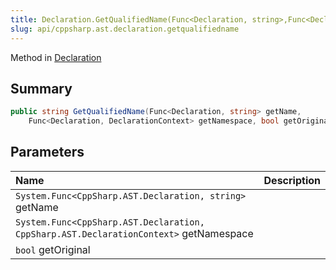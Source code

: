 ```yaml
---
title: Declaration.GetQualifiedName(Func<Declaration, string>,Func<Declaration, DeclarationContext>,bool)
slug: api/cppsharp.ast.declaration.getqualifiedname
---
```

Method in [Declaration](/api/cppsharp/ast/declaration)

## Summary



```csharp
public string GetQualifiedName(Func<Declaration, string> getName,
    Func<Declaration, DeclarationContext> getNamespace, bool getOriginal)
```

## Parameters

|Name|Description|
|:---|:---|
|`System.Func<CppSharp.AST.Declaration, string>` getName||
|`System.Func<CppSharp.AST.Declaration, CppSharp.AST.DeclarationContext>` getNamespace||
|`bool` getOriginal||


